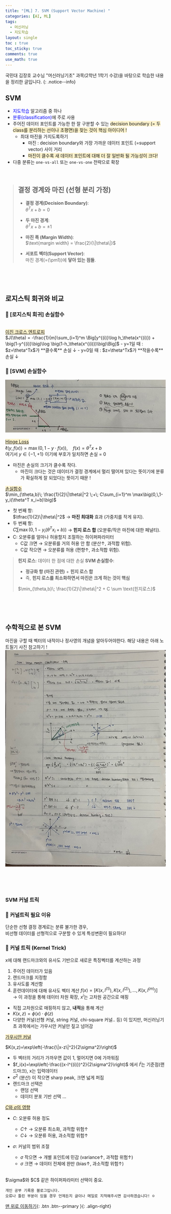 ```yaml
---
title: "[ML] 7. SVM (Support Vector Machine) "
categories: [AI, ML]
tags:
  - 머신러닝
  - 지도학습
layout: single
toc : true
toc_sticky: true
comments: true
use_math: true
---
```


국민대 김장호 교수님 "머신러닝기초" 과목(2학년 1학기 수강)을 바탕으로 학습한 내용을 정리한 글입니다.
{: .notice--info}

## SVM
- <span style="color: blue">지도학습</span> 알고리즘 중 하나
- <span style="color: blue">분류(classification)</span>에 주로 사용
- 주어진 데이터 포인트를 가능한 한 잘 구분할 수 있는 <span style="background-color: #fff3cd">decision boundary (= 두 class를 분리하는 선이나 초평면)을 찾는 것이 핵심 아이디어 !</span>
  - 최대 마진을 가지도록하기 
    - 마진 : decision boundary와 가장 가까운 데이터 포인트 (=support vector) 사이 거리
    - <span style="background-color: #fff3cd">마진이 클수록 새 데이터 포인트에 대해 더 잘 일반화 될 가능성이 크다!</span>
- 다중 분류는 `one-vs-all` 또는 `one-vs-one` 전략으로 확장
<br>

> ## 결정 경계와 마진 (선형 분리 가정)
> - **결정 경계(Decision Boundary)**:  
>   $\theta^T x + b = 0$
> 
> - **두 마진 경계**:  
>   $\theta^T x + b = \pm 1$
> 
> - **마진 폭 (Margin Width)**:  
>   $\text{margin width} = \frac{2}{\|\theta\|}$
> - **서포트 벡터(Support Vector)**:  
>   마진 경계(=\(\pm1\))에 **닿아 있는 점들**.  

<br>
<br>
<br>

## 로지스틱 회귀와 비교
### 🐾 [로지스틱 회귀] 손실함수
<br>
<span style="background-color: #fff3cd"><u> 이진 크로스 엔트로피 </u> </span> <br>
$J(\theta) = -\frac{1}{m}\sum_{i=1}^m \Big[y^{(i)}\log h_\theta(x^{(i)}) + \big(1-y^{(i)}\big)\log \big(1-h_\theta(x^{(i)})\big)\Big]$
- y=1일 때 : $z=\theta^Tx$가 **클수록** 손실 ↓
- y=0일 때 : $z=\theta^Tx$가 **작을수록** 손실 ↓

### 🐾 [SVM] 손실함수
![kmeans 클러스터링 그림](/assets/images/hingeloss.png)  
<br>
<span style="background-color: #fff3cd"> <u> Hinge Loss </u>  </span> <br>
$\ell\big(y, f(x)\big)=\max\big(0,\, 1 - y\cdot f(x)\big),\quad f(x)=\theta^T x + b$
<br>
여기서 $y \in \{-1, +1\}$ 이기에 부호가 일치하면 손실 = 0
- 마진은 손실의 크기가 클수록 작다. 
  - 마진이 크다는 것은 데이터가 결정 경계에서 멀리 떨어져 있다는 뜻이기에 분류가 확실하게 잘 되었다는 뜻이기 때문 !
  
<span style="background-color: #fff3cd"><u> 손실함수 </u> </span> <br>
$\min_{\theta,b}\; \frac{1}{2}\|\theta\|^2 \;+\; C\sum_{i=1}^m \max\big(0,\,1-y_i(\theta^T x_i+b)\big)$
<br>
- 첫 번째 항:  
  $\tfrac{1}{2}\|\theta\|^2$ → **마진 최대화** 효과 (가중치를 작게 유지).
- 두 번째 항:  
  $C\sum \max(0,1-y_i(\theta^T x_i+b))$ → **힌지 로스 합** (오분류/작은 마진에 대한 페널티).
- C: 오분류를 얼마나 허용할지 조절하는 하이퍼파라미터
  - C값 크면 → 오분류를 거의 허용 안 함 (분산↑, 과적합 위험).
  - C값 작으면 → 오분류를 허용 (편향↑, 과소적합 위험).


> **힌지 로스**: 데이터 한 점에 대한 손실
> **SVM 손실함수**:  
>  - **정규화 항 (마진 관련)** + **힌지 로스 합**  
>   - 즉, **힌지 로스를 최소화하면서 마진은 크게 하는 것이 핵심**
>
> $\min_{\theta,b}\; \frac{1}{2}\|\theta\|^2 + C \sum \text{힌지로스}$

<br>
<br>
<br>

## 수학적으로 본 SVM 
마진을 구할 때 벡터의 내적이나 정사영의 개념을 알아두어야한다. 
해당 내용은 아래 노트필기 사진 참고하기 !
![svm_math](/assets/images/svm_math.png)  

<br>
<br>
<br>

### SVM 커널 트릭
### 🐾 커널트릭 필요 이유
단순한 선형 결정 경계로는 분류 불가한 경우, <br>
비선형 데이터를 선형적으로 구분할 수 있게 특성변환이 필요하다!

### 🐾 커널 트릭 (Kernel Trick)
x에 대해 랜드마크와의 유사도 기반으로 새로운 특징벡터를 계산하는 과정

1. 주어진 데이터가 있음
2. 랜드마크를 지정함
3. 유사도를 계산함
4. 훈련데이터에 대해 유사도 벡터 계산
$f(x) = [K(x,l^{(1)}), K(x,l^{(2)}), \dots, K(x,l^{(m)})]$ <br>
-> 이 과정을 통해 데이터 차원 확장, $x^i$는 고차원 공간으로 매핑

- 직접 고차원으로 매핑하지 않고, **내적**을 통해 계산
- $K(x,z)=\phi(x)\cdot\phi(z)$
- 다양한 커널(선형 커널, string 커널, chi-square 커널.. 등) 이 있지만, 머신러닝기초 과목에서는 가우시안 커널만 짚고 넘어감
  
<span style="background-color: #fff3cd"><u> 가우시안 커널 </u> </span> <br>

$K(x,z)=\exp\left(-\frac{\|x-z\|^2}{2\sigma^2}\right)$

- 두 벡터의 거리가 가까우면 값이 1, 멀어지면 0에 가까워짐
- $f_i(x)=\exp\left(-\frac{(x-l^{(i)})^2}{2\sigma^2}\right)$ 에서 $l^i$는 기준점(랜드마크), x는 입력데이터
- $\sigma^2$ (분산) 이 작으면 sharp peak, 크면 넓게 퍼짐
- 랜드마크 선택은
  - 랜덤 선택
  - 데이터 분포 기반 선택 ...


<span style="background-color: #fff3cd"><u> $C$와 $\sigma$의 영향 </u> </span> <br>
- $C$: 오분류 허용 정도  
  - $C\uparrow$ → 오분류 최소화, 과적합 위험↑  
  - $C\downarrow$ → 오분류 허용, 과소적합 위험↑  

- $\sigma$: 커널의 범위 조절  
  - $\sigma$ 작으면 → 개별 포인트에 민감 (variance↑, 과적합 위험↑)  
  - $\sigma$ 크면 → 데이터 전체에 완만 (bias↑, 과소적합 위험↑) 
<br>
<span style="color = red"> $\sigma$와 $C$ 같은 하이퍼파라미터 선택이 중요. </span>

<br>

    개인 공부 기록용 블로그입니다.
    오류나 틀린 부분이 있을 경우 언제든지 글이나 메일로 지적해주시면 감사하겠습니다! ☺

[맨 위로 이동하기](#){: .btn .btn--primary }{: .align-right}